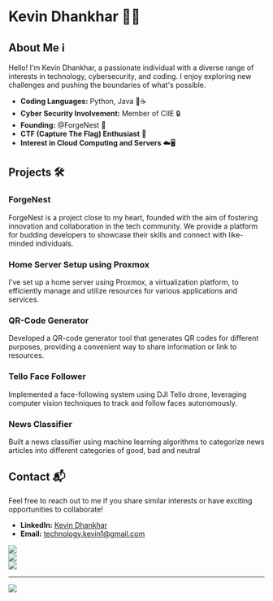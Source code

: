 # Kevin Dhankhar 👨‍💻

## About Me ℹ️
Hello! I'm Kevin Dhankhar, a passionate individual with a diverse range of interests in technology, cybersecurity, and coding. I enjoy exploring new challenges and pushing the boundaries of what's possible.

- **Coding Languages:** Python, Java 🐍☕
- **Cyber Security Involvement:** Member of CIIE 🔒
- **Founding:** @ForgeNest 🚀
- **CTF (Capture The Flag) Enthusiast** 🚩
- **Interest in Cloud Computing and Servers** ☁️🖥️

## Projects 🛠️

### ForgeNest
ForgeNest is a project close to my heart, founded with the aim of fostering innovation and collaboration in the tech community. We provide a platform for budding developers to showcase their skills and connect with like-minded individuals.

### Home Server Setup using Proxmox
I've set up a home server using Proxmox, a virtualization platform, to efficiently manage and utilize resources for various applications and services.

### QR-Code Generator
Developed a QR-code generator tool that generates QR codes for different purposes, providing a convenient way to share information or link to resources.

### Tello Face Follower
Implemented a face-following system using DJI Tello drone, leveraging computer vision techniques to track and follow faces autonomously.

### News Classifier
Built a news classifier using machine learning algorithms to categorize news articles into different categories of good, bad and neutral

## Contact 📬
Feel free to reach out to me if you share similar interests or have exciting opportunities to collaborate!

- **LinkedIn:** [Kevin Dhankhar](https://www.linkedin.com/in/kevin-dhankhar-5126a2245/) 
- **Email:** technology.kevin1@gmail.com


![](https://github-readme-stats.vercel.app/api?username=apexwild534&theme=dark&hide_border=false&include_all_commits=false&count_private=false)<br/>
![](https://github-readme-streak-stats.herokuapp.com/?user=apexwild534&theme=dark&hide_border=false)<br/>
![](https://github-readme-stats.vercel.app/api/top-langs/?username=apexwild534&theme=dark&hide_border=false&include_all_commits=false&count_private=false&layout=compact)

---
[![](https://visitcount.itsvg.in/api?id=apexwild534&icon=0&color=0)](https://visitcount.itsvg.in)

<!-- Proudly created with GPRM ( https://gprm.itsvg.in ) -->
